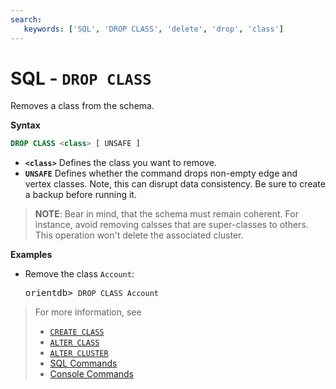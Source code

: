 ```yaml
---
search:
   keywords: ['SQL', 'DROP CLASS', 'delete', 'drop', 'class']
---
```


# SQL - `DROP CLASS`

Removes a class from the schema.

**Syntax**

```sql
DROP CLASS <class> [ UNSAFE ]
```

- **`<class>`** Defines the class you want to remove.
- **`UNSAFE`** Defines whether the command drops non-empty edge and vertex classes.  Note, this can disrupt data consistency.  Be sure to create a backup before running it.



>**NOTE**: Bear in mind, that the schema must remain coherent.  For instance, avoid removing calsses that are super-classes to others.  This operation won't delete the associated cluster.

**Examples**

- Remove the class `Account`:

  <pre>
  orientdb> <code class="lang-sql userinput">DROP CLASS Account</code>
  </pre>


>For more information, see
>- [`CREATE CLASS`](SQL-Create-Class.md)
>- [`ALTER CLASS`](SQL-Alter-Class.md)
>- [`ALTER CLUSTER`](SQL-Alter-Cluster.md)
>- [SQL Commands](SQL.md)
>- [Console Commands](../console/Console-Commands.md)
